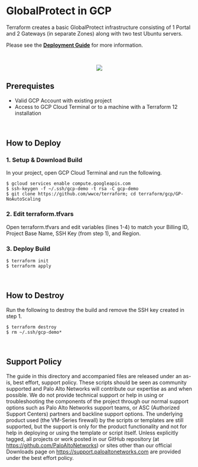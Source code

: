 # GlobalProtect in GCP

Terraform creates a basic GlobalProtect infrastructure consisting of 1 Portal and 2 Gateways (in separate Zones) along with two test Ubuntu servers. 

Please see the [**Deployment Guide**](https://github.com/wwce/terraform/blob/master/gcp/GP-NoAutoScaling/GUIDE.pdf) for more information.

</br>
<p align="center">
<img src="https://raw.githubusercontent.com/wwce/terraform/master/gcp/GP-NoAutoScaling/images/GP_in_GCP.png">
</p>


## Prerequistes 
* Valid GCP Account with existing project
* Access to GCP Cloud Terminal or to a machine with a Terraform 12 installation

</br>

## How to Deploy
### 1. Setup & Download Build
In your project, open GCP Cloud Terminal and run the following.
```
$ gcloud services enable compute.googleapis.com
$ ssh-keygen -f ~/.ssh/gcp-demo -t rsa -C gcp-demo
$ git clone https://github.com/wwce/terraform; cd terraform/gcp/GP-NoAutoScaling
```

### 2. Edit terraform.tfvars
Open terraform.tfvars and edit variables (lines 1-4) to match your Billing ID, Project Base Name, SSH Key (from step 1), and Region.


### 3. Deploy Build
```
$ terraform init
$ terraform apply
```

</br>

## How to Destroy
Run the following to destroy the build and remove the SSH key created in step 1.
```
$ terraform destroy
$ rm ~/.ssh/gcp-demo*
```

</br>

## Support Policy
The guide in this directory and accompanied files are released under an as-is, best effort, support policy. These scripts should be seen as community supported and Palo Alto Networks will contribute our expertise as and when possible. We do not provide technical support or help in using or troubleshooting the components of the project through our normal support options such as Palo Alto Networks support teams, or ASC (Authorized Support Centers) partners and backline support options. The underlying product used (the VM-Series firewall) by the scripts or templates are still supported, but the support is only for the product functionality and not for help in deploying or using the template or script itself.
Unless explicitly tagged, all projects or work posted in our GitHub repository (at https://github.com/PaloAltoNetworks) or sites other than our official Downloads page on https://support.paloaltonetworks.com are provided under the best effort policy.
